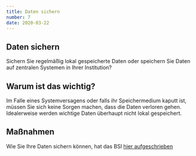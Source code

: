 ```yaml
---
title: Daten sichern
number: 7
date: 2020-03-22
---
```


## Daten sichern

Sichern Sie regelmäßig lokal gespeicherte Daten oder speichern Sie Daten auf zentralen Systemen in Ihrer Institution?

## Warum ist das wichtig? 
Im Falle eines Systemversagens oder falls ihr Speichermedium kaputt ist, müssen Sie sich keine Sorgen machen, dass die Daten verloren gehen. Idealerweise werden wichtige Daten überhaupt nicht lokal gespeichert.

## Maßnahmen 
Wie Sie Ihre Daten sichern können, hat das BSI [hier aufgeschrieben](https://www.bsi-fuer-buerger.de/BSIFB/DE/Empfehlungen/Datensicherung/datensicherung_node.html)